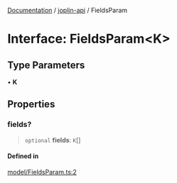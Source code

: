 [Documentation](../../packages.md) / [joplin-api](../index.md) / FieldsParam

# Interface: FieldsParam\<K\>

## Type Parameters

• **K**

## Properties

### fields?

> `optional` **fields**: `K`[]

#### Defined in

[model/FieldsParam.ts:2](https://github.com/rxliuli/joplin-utils/blob/a3a4c55f9104da0aa8b36da1259d082b810b3d68/packages/joplin-api/src/model/FieldsParam.ts#L2)
